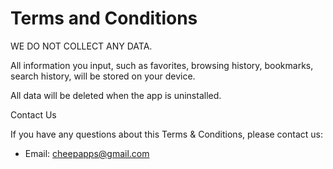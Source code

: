 <h1>Terms and Conditions</h1>

WE DO NOT COLLECT ANY DATA.

All information you input, such as favorites, browsing history, bookmarks, search history, will be stored on your device.

All data will be deleted when the app is uninstalled.

Contact Us

If you have any questions about this Terms & Conditions, please contact us:
  - Email: cheepapps@gmail.com
